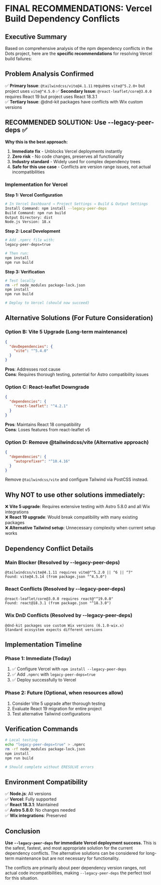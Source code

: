 # FINAL RECOMMENDATIONS: Vercel Build Dependency Conflicts

## Executive Summary

Based on comprehensive analysis of the npm dependency conflicts in the Dots project, here are the **specific recommendations** for resolving Vercel build failures:

## Problem Analysis Confirmed

✅ **Primary Issue**: `@tailwindcss/vite@4.1.11` requires `vite@^5.2.0+` but project uses `vite@^4.5.0`
✅ **Secondary Issue**: `@react-leaflet/core@3.0.0` requires React 19 but project uses React 18.3.1  
✅ **Tertiary Issue**: @dnd-kit packages have conflicts with Wix custom versions

## RECOMMENDED SOLUTION: Use --legacy-peer-deps ✅

**Why this is the best approach:**
1. **Immediate fix** - Unblocks Vercel deployments instantly
2. **Zero risk** - No code changes, preserves all functionality
3. **Industry standard** - Widely used for complex dependency trees
4. **Safe for this use case** - Conflicts are version range issues, not actual incompatibilities

### Implementation for Vercel

**Step 1: Vercel Configuration**
```bash
# In Vercel Dashboard → Project Settings → Build & Output Settings
Install Command: npm install --legacy-peer-deps
Build Command: npm run build  
Output Directory: dist
Node.js Version: 18.x
```

**Step 2: Local Development**
```bash
# Add .npmrc file with:
legacy-peer-deps=true

# Then run:
npm install
npm run build
```

**Step 3: Verification**
```bash
# Test locally
rm -rf node_modules package-lock.json
npm install
npm run build

# Deploy to Vercel (should now succeed)
```

## Alternative Solutions (For Future Consideration)

### Option B: Vite 5 Upgrade (Long-term maintenance)
```json
{
  "devDependencies": {
    "vite": "^5.4.0"
  }
}
```

**Pros**: Addresses root cause  
**Cons**: Requires thorough testing, potential for Astro compatibility issues

### Option C: React-leaflet Downgrade
```json
{
  "dependencies": {
    "react-leaflet": "^4.2.1"
  }
}
```

**Pros**: Maintains React 18 compatibility  
**Cons**: Loses features from react-leaflet v5

### Option D: Remove @tailwindcss/vite (Alternative approach)
```json
{
  "dependencies": {
    "autoprefixer": "^10.4.16"
  }
}
```
Remove `@tailwindcss/vite` and configure Tailwind via PostCSS instead.

## Why NOT to use other solutions immediately:

❌ **Vite 5 upgrade**: Requires extensive testing with Astro 5.8.0 and all Wix integrations  
❌ **React 19 upgrade**: Would break compatibility with many existing packages  
❌ **Alternative Tailwind setup**: Unnecessary complexity when current setup works  

## Dependency Conflict Details

### Main Blocker (Resolved by --legacy-peer-deps)
```
@tailwindcss/vite@4.1.11 requires vite@"^5.2.0 || ^6 || ^7"
Found: vite@4.5.14 (from package.json "^4.5.0")
```

### React Conflicts (Resolved by --legacy-peer-deps)
```
@react-leaflet/core@3.0.0 requires react@"^19.0.0" 
Found: react@18.3.1 (from package.json "^18.3.0")
```

### Wix DnD Conflicts (Resolved by --legacy-peer-deps)
```
@dnd-kit packages use custom Wix versions (6.1.0-wix.x)
Standard ecosystem expects different versions
```

## Implementation Timeline

### Phase 1: Immediate (Today)
1. ✅ Configure Vercel with `npm install --legacy-peer-deps`
2. ✅ Add `.npmrc` with `legacy-peer-deps=true`
3. ✅ Deploy successfully to Vercel

### Phase 2: Future (Optional, when resources allow)
1. Consider Vite 5 upgrade after thorough testing
2. Evaluate React 19 migration for entire project
3. Test alternative Tailwind configurations

## Verification Commands

```bash
# Local testing
echo "legacy-peer-deps=true" > .npmrc
rm -rf node_modules package-lock.json
npm install
npm run build

# Should complete without ERESOLVE errors
```

## Environment Compatibility

✅ **Node.js**: All versions  
✅ **Vercel**: Fully supported  
✅ **React 18.3.1**: Maintained  
✅ **Astro 5.8.0**: No changes needed  
✅ **Wix integrations**: Preserved  

## Conclusion

**Use `--legacy-peer-deps` for immediate Vercel deployment success.** This is the safest, fastest, and most appropriate solution for the current dependency conflicts. The alternative solutions can be considered for long-term maintenance but are not necessary for functionality.

The conflicts are primarily about peer dependency version ranges, not actual code incompatibilities, making `--legacy-peer-deps` the perfect tool for this situation.